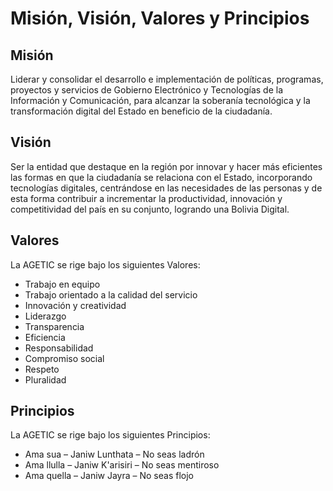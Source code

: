 # Misión, Visión, Valores y Principios

## Misión
Liderar y consolidar el desarrollo e implementación de políticas, programas, proyectos y servicios de Gobierno Electrónico y Tecnologías de la Información y Comunicación, para alcanzar la soberanía tecnológica y la transformación digital del Estado en beneficio de la ciudadanía.

## Visión
Ser la entidad que destaque en la región por innovar y hacer más eficientes las formas en que la ciudadanía se relaciona con el Estado, incorporando tecnologías digitales, centrándose en las necesidades de las personas y de esta forma contribuir a incrementar la productividad, innovación y competitividad del país en su conjunto, logrando una Bolivia Digital.

## Valores
La AGETIC se rige bajo los siguientes Valores:
- Trabajo en equipo
- Trabajo orientado a la calidad del servicio
- Innovación y creatividad
- Liderazgo
- Transparencia
- Eficiencia
- Responsabilidad
- Compromiso social
- Respeto
- Pluralidad

## Principios
La AGETIC se rige bajo los siguientes Principios:
- Ama sua – Janiw Lunthata – No seas ladrón
- Ama llulla – Janiw K'arisiri – No seas mentiroso
- Ama quella – Janiw Jayra – No seas flojo